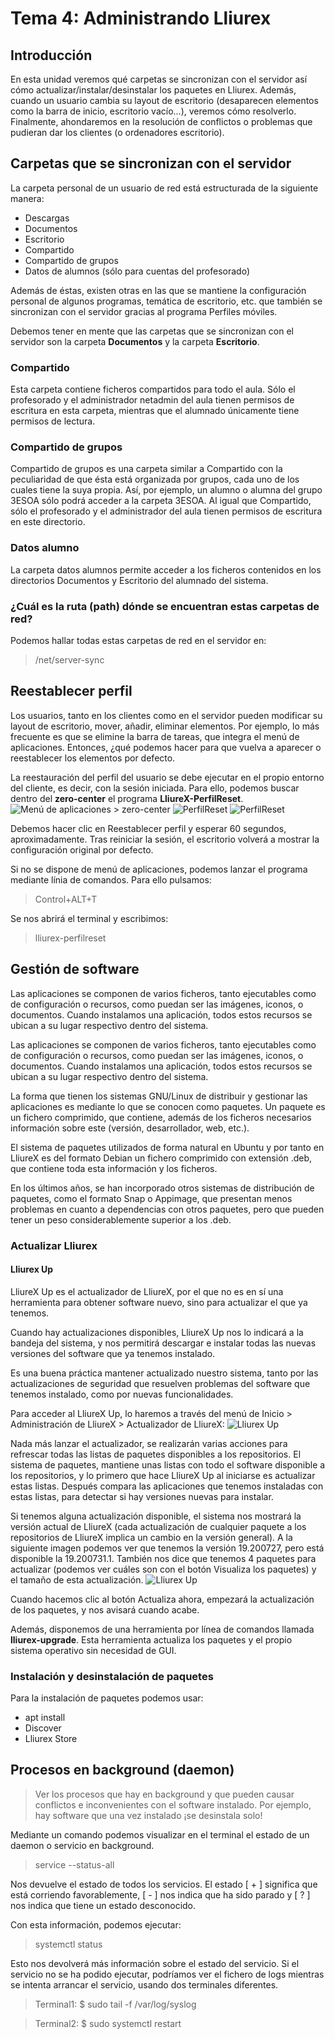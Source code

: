 # Tema 4: Administrando Lliurex
## Introducción
En esta unidad veremos qué carpetas se sincronizan con el servidor así cómo actualizar/instalar/desinstalar los paquetes en Lliurex. Además, cuando un usuario cambia su layout de escritorio (desaparecen elementos como la barra de inicio, escritorio vacío...), veremos cómo resolverlo. Finalmente, ahondaremos en la resolución de conflictos o problemas que pudieran dar los clientes (o ordenadores escritorio).

## Carpetas que se sincronizan  con el servidor
La carpeta personal de un usuario de red está estructurada de la siguiente manera:
* Descargas
* Documentos
* Escritorio
* Compartido
* Compartido de grupos
* Datos de alumnos (sólo para cuentas del profesorado) 

Además de éstas, existen otras en las que se mantiene la configuración personal de algunos programas, temática de escritorio, etc. que también se sincronizan con el servidor gracias al programa Perfiles móviles.

Debemos tener en mente que las carpetas que se sincronizan con el servidor son la carpeta **Documentos** y la carpeta **Escritorio**.
### Compartido
Esta carpeta contiene ficheros compartidos para todo el aula. Sólo el profesorado y el administrador netadmin del aula tienen permisos de escritura en esta carpeta, mientras que el alumnado únicamente tiene permisos de lectura. 

### Compartido de grupos
Compartido de grupos es una carpeta similar a Compartido con la peculiaridad de que ésta está organizada por grupos, cada uno de los cuales tiene la suya propia. Así, por ejemplo, un alumno o alumna del grupo 3ESOA sólo podrá acceder a la carpeta 3ESOA. Al igual que Compartido, sólo el profesorado y el administrador del aula tienen permisos de escritura en este directorio.

### Datos alumno
La carpeta datos alumnos permite acceder a los ficheros contenidos en los directorios Documentos y Escritorio del alumnado del sistema.

### ¿Cuál es la ruta (path) dónde se encuentran estas carpetas de red?
Podemos hallar todas estas carpetas de red en el servidor en:
> /net/server-sync

## Reestablecer perfil
Los usuarios, tanto en los clientes como en el servidor pueden modificar su layout de escritorio, mover, añadir, eliminar elementos. Por ejemplo, lo más frecuente es que se elimine la barra de tareas, que integra el menú de aplicaciones. Entonces, ¿qué podemos hacer para que vuelva a aparecer o reestablecer los elementos por defecto.

La reestauración del perfil del usuario se debe ejecutar en el propio entorno del cliente, es decir, con la sesión iniciada. Para ello, podemos buscar dentro del **zero-center** el programa **LliureX-PerfilReset**.
![Menú de aplicaciones > zero-center](img/tema4/01_LlxGuard_ES.png "Menú de aplicaciones > zero-center")
![PerfilReset](img/tema4/02_PerfilReset_ES.png "PerfilReset")
![PerfilReset](img/tema4/04_PerfilReset_ES.png "PerfilReset")

Debemos hacer clic en Reestablecer perfil y esperar 60 segundos, aproximadamente. Tras reiniciar la sesión, el escritorio volverá a mostrar la configuración original por defecto.

 Si no se dispone de menú de aplicaciones, podemos lanzar el programa mediante línia de comandos. Para ello pulsamos:
> Control+ALT+T

Se nos abrirá el terminal y escribimos:
> lliurex-perfilreset

## Gestión de software
Las aplicaciones se componen de varios ficheros, tanto ejecutables como de configuración o recursos, como puedan ser las imágenes, iconos, o documentos. Cuando instalamos una aplicación, todos estos recursos se ubican a su lugar respectivo dentro del sistema.

Las aplicaciones se componen de varios ficheros, tanto ejecutables como de configuración o recursos, como puedan ser las imágenes, iconos, o documentos. Cuando instalamos una aplicación, todos estos recursos se ubican a su lugar respectivo dentro del sistema.

La forma que tienen los sistemas GNU/Linux de distribuir y gestionar las aplicaciones es mediante lo que se conocen como paquetes. Un paquete es un fichero comprimido, que contiene, además de los ficheros necesarios información sobre este (versión, desarrollador, web, etc.). 

El sistema de paquetes utilizados de forma natural en Ubuntu y por tanto en LliureX es del formato Debian un fichero comprimido con extensión .deb, que contiene toda esta información y los ficheros.

En los últimos años, se han incorporado otros sistemas de distribución de paquetes, como el formato Snap o Appimage, que presentan menos problemas en cuanto a dependencias con otros paquetes, pero que pueden tener un peso considerablemente superior a los .deb.

### Actualizar Lliurex
#### Lliurex Up
LliureX Up es el actualizador de LliureX, por el que no es en sí una herramienta para obtener software nuevo, sino para actualizar el que ya tenemos.

Cuando hay actualizaciones disponibles, LliureX Up nos lo indicará a la bandeja del sistema, y nos permitirá descargar e instalar todas las nuevas versiones del software que ya tenemos instalado.

Es una buena práctica mantener actualizado nuestro sistema, tanto por las actualizaciones de seguridad que resuelven problemas del software que tenemos instalado, como por nuevas funcionalidades.

Para acceder al LliureX Up, lo haremos a través del menú de Inicio > Administración de LliureX > Actualizador de LliureX:
![Lliurex Up](img/tema4/llxUp.png "Lliurex Up")

Nada más lanzar el actualizador, se realizarán varias acciones para refrescar todas las listas de paquetes disponibles a los repositorios. El sistema de paquetes, mantiene unas listas con todo el software disponible a los repositorios, y lo primero que hace LliureX Up al iniciarse es actualizar estas listas. Después compara las aplicaciones que tenemos instaladas con estas listas, para detectar si hay versiones nuevas para instalar.

Si tenemos alguna actualización disponible, el sistema nos mostrará la versión actual de LliureX (cada actualización de cualquier paquete a los repositorios de LliureX implica un cambio en la versión general). A la siguiente imagen podemos ver que tenemos la versión 19.200727, pero está disponible la 19.200731.1. También nos dice que tenemos 4 paquetes para actualizar (podemos ver cuáles son con el botón Visualiza los paquetes) y el tamaño de esta actualización.
![Lliurex Up](img/tema4/llxUp2.png "Lliurex Up")

Cuando hacemos clic al botón Actualiza ahora, empezará la actualización de los paquetes, y nos avisará cuando acabe.

Además, disponemos de una herramienta por línea de comandos llamada **lliurex-upgrade**. Esta herramienta actualiza los paquetes y el propio sistema operativo sin necesidad de GUI.

### Instalación y desinstalación de paquetes
Para la instalación de paquetes podemos usar:
* apt install
* Discover
* Lliurex Store

## Procesos en background (daemon)
> Ver los procesos que hay en background y que pueden causar conflictos e inconvenientes con el software instalado. Por ejemplo, hay software que una vez instalado ¡se desinstala solo!

Mediante un comando podemos visualizar en el terminal el estado de un daemon o servicio en background.

> service --status-all

Nos devuelve el estado de todos los servicios. El estado [ + ] significa que está corriendo favorablemente, [ - ] nos indica que ha sido parado y [ ? ] nos indica que tiene un estado desconocido.

Con esta información, podemos ejecutar:

> systemctl status <servicio>

Esto nos devolverá más información sobre el estado del servicio. Si el servicio no se ha podido ejecutar, podríamos ver el fichero de logs mientras se intenta arrancar el servicio, usando dos terminales diferentes.

> Terminal1: $ sudo tail -f /var/log/syslog

> Terminal2: $ sudo systemctl restart <servicio>